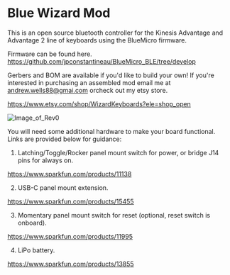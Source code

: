 # Blue Wizard Mod

This is an open source bluetooth controller for the Kinesis Advantage and Advantage 2 line of keyboards using the BlueMicro firmware.

Firmware can be found here. https://github.com/jpconstantineau/BlueMicro_BLE/tree/develop

 Gerbers and BOM are available if you'd like to build your own! If you're interested in purchasing an assembled mod email me at andrew.wells88@gmai.com orcheck out my etsy store.
 
 https://www.etsy.com/shop/WizardKeyboards?ele=shop_open
 
![Image_of_Rev0](https://github.com/wizarddata/Blue-Wizard-Mod/blob/master/Pictures/20200911_090510.jpg)

You will need some additional hardware to make your board functional. Links are provided below for guidance:

1) Latching/Toggle/Rocker panel mount switch for power, or bridge J14 pins for always on. 

 https://www.sparkfun.com/products/11138

2) USB-C panel mount extension.

 https://www.sparkfun.com/products/15455

3) Momentary panel mount switch for reset (optional, reset switch is onboard).

 https://www.sparkfun.com/products/11995

4) LiPo battery.

 https://www.sparkfun.com/products/13855
 

